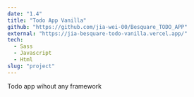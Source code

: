 ```yaml
---
date: "1.4"
title: "Todo App Vanilla"
github: "https://github.com/jia-wei-00/Besquare_TODO_APP"
external: "https://jia-besquare-todo-vanilla.vercel.app/"
tech:
  - Sass
  - Javascript
  - Html
slug: "project"
---
```


Todo app wihout any framework
